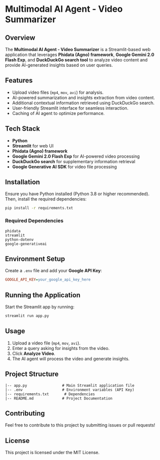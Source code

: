 # Multimodal AI Agent - Video Summarizer

## Overview

The **Multimodal AI Agent - Video Summarizer** is a Streamlit-based web application that leverages **Phidata (Agno) framework**, **Google Gemini 2.0 Flash Exp**, and **DuckDuckGo search tool** to analyze video content and provide AI-generated insights based on user queries.

## Features

- Upload video files (`mp4`, `mov`, `avi`) for analysis.
- AI-powered summarization and insights extraction from video content.
- Additional contextual information retrieved using DuckDuckGo search.
- User-friendly Streamlit interface for seamless interaction.
- Caching of AI agent to optimize performance.

## Tech Stack

- **Python**
- **Streamlit** for web UI
- **Phidata (Agno) framework**
- **Google Gemini 2.0 Flash Exp** for AI-powered video processing
- **DuckDuckGo search** for supplementary information retrieval
- **Google Generative AI SDK** for video file processing

## Installation

Ensure you have Python installed (Python 3.8 or higher recommended). Then, install the required dependencies:

```bash
pip install -r requirements.txt
```

### Required Dependencies

```
phidata
streamlit
python-dotenv
google-generativeai
```

## Environment Setup

Create a `.env` file and add your **Google API Key**:

```ini
GOOGLE_API_KEY=your_google_api_key_here
```

## Running the Application

Start the Streamlit app by running:

```bash
streamlit run app.py
```

## Usage

1. Upload a video file (`mp4`, `mov`, `avi`).
2. Enter a query asking for insights from the video.
3. Click **Analyze Video**.
4. The AI agent will process the video and generate insights.

## Project Structure

```
|-- app.py                # Main Streamlit application file
|-- .env                  # Environment variables (API Key)
|-- requirements.txt       # Dependencies
|-- README.md             # Project Documentation
```

## Contributing

Feel free to contribute to this project by submitting issues or pull requests!

## License

This project is licensed under the MIT License.

